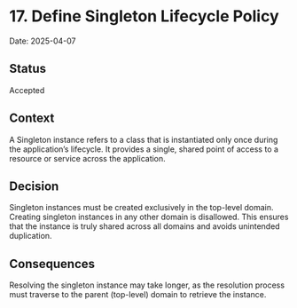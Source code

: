# 17. Define Singleton Lifecycle Policy

Date: 2025-04-07

## Status

Accepted

## Context

A Singleton instance refers to a class that is instantiated only once during the application’s lifecycle.
It provides a single, shared point of access to a resource or service across the application.

## Decision

Singleton instances must be created exclusively in the top-level domain.
Creating singleton instances in any other domain is disallowed.
This ensures that the instance is truly shared across all domains and avoids unintended duplication.

## Consequences

Resolving the singleton instance may take longer, as the resolution process must traverse to the parent (top-level) domain to retrieve the instance.
